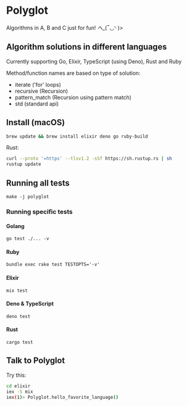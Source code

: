 # Polyglot

Algorithms in A, B and C just for fun! _へ__(‾◡◝ )>

## Algorithm solutions in different languages

Currently supporting Go, Elixir, TypeScript (using Deno), Rust and Ruby

Method/function names are based on type of solution:

- iterate ('for' loops)
- recursive (Recursion)
- pattern_match (Recursion using pattern match)
- std (standard api)

## Install (macOS)

```sh
brew update && brew install elixir deno go ruby-build
```

Rust:

```sh
curl --proto '=https' --tlsv1.2 -sSf https://sh.rustup.rs | sh
rustup update
```

## Running all tests

`make -j polyglot`

### Running specific tests

#### Golang

`go test ./... -v`

#### Ruby

`bundle exec rake test TESTOPTS='-v'`

#### Elixir

`mix test`

#### Deno & TypeScript

`deno test`

#### Rust

`cargo test`

## Talk to Polyglot

Try this:

```sh
cd elixir
iex -S mix
iex(1)> Polyglot.hello_favorite_language()
```
